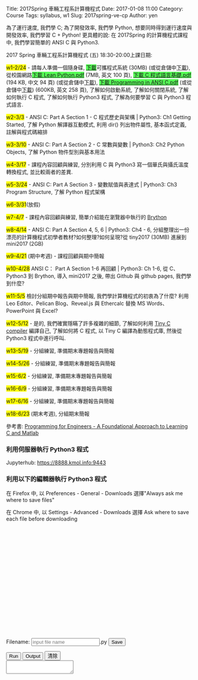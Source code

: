 Title: 2017Spring 車輛工程系計算機程式
Date: 2017-01-08 11:00
Category: Course
Tags: syllabus, w1
Slug: 2017spring-ve-cp
Author: yen

為了運行速度, 我們學 C; 為了開發效率, 我們學 Python, 想要同時得到運行速度與開發效率, 我們學習 C + Python! 更具體的說: 在 2017Spring 的計算機程式課程中, 我們學習簡單的 ANSI C 與 Python3.

<!-- PELICAN_END_SUMMARY -->

<!-- 導入 FileSaver 與 filereader -->
<script type="text/javascript" src="./../ace/FileSaver.min.js"></script>
<script type="text/javascript" src="./../ace/filereader.js"></script>

<!-- 導入 Brython 標準程式庫 -->
<!-- <script type="text/javascript" src="https://cdn.rawgit.com/brython-dev/brython/master/www/src/brython_dist.js">
</script> -->

<!-- 為了讓 import script1 可以正確運行, 停留在 Brython 3.2.9 版 -->

<script type="text/javascript" src="https://cdn.rawgit.com/brython-dev/brython/3.2.9/www/src/brython_dist.js">
</script>

<!-- 啟動 Brython -->
<script>
window.onload=function(){
brython(1);
}
</script>

<!-- 以下可利用 Brython 環境執行 Python3 程式 -->
<!-- 假如需要用圖型表示數字, 則利用 canvas 繪圖 -->
<!-- <canvas id="plotarea" width="600" height="400"></canvas> -->

2017 Spring 車輛工程系計算機程式 (五) 18:30-20:00上課日期:

<span style="background-color: #ffff00">w1-2/24</span> - 請每人準備一個隨身碟, <span style="background-color: #55ff55"><a href="http://service.mde.tw/download/?type=files&filename=tiny2017_30MB.7z">下載</a></span>可攜程式系統 (30MB) (或從倉儲中<a href="./../data/tiny2017.7z">下載</a>), 從校園網路<span style="background-color: #55ff55"><a href="http://link.springer.com/book/10.1007/978-1-4842-2385-7">下載 Lean Python.pdf</a></span> (7MB, 英文 100 頁), <span style="background-color: #55ff55"><a href="https://service.mde.tw/download/?type=files&filename=jsliu_c_programming.pdf">下載 C 程式語言基礎.pdf</a></span> (194 KB, 中文 94 頁) (或從倉儲中<a href="./../data/jsliu_c_programming.pdf">下載</a>), <span style="background-color: #55ff55"><a href="https://service.mde.tw/download/?type=files&filename=Programming-in-ANSI-C.pdf">下載 Programming in ANSI C.pdf</a></span> (或從倉儲中<a href="./../data/Programming-in-ANSI-C.pdf">下載</a>) (600KB, 英文 258 頁), 了解如何啟動系統, 了解如何關閉系統, 了解如何執行 C 程式, 了解如何執行 Python3 程式, 了解為何要學習 C 與 Python3 程式語言.

<span style="background-color: #ffff00">w2-3/3</span> - ANSI C: Part A Section 1 - C 程式歷史與架構 | Python3: Ch1 Getting Started, 了解 Python 解譯器互動模式, 利用 dir() 列出物件屬性, 基本函式定義, 註解與程式碼縮排

<span style="background-color: #ffff00">w3-3/10</span> - ANSI C: Part A Section 2 - C 常數與變數 | Python3: Ch2 Python Objects, 了解 Python 物件型別與基本用法

<span style="background-color: #ffff00">w4-3/17</span> - 課程內容回顧與練習, 分別利用 C 與 Python3 寫一個華氏與攝氏溫度轉換程式, 並比較兩者的差異.

<span style="background-color: #ffff00">w5-3/24</span> - ANSI C: Part A Section 3 - 變數賦值與表達式 | Python3: Ch3 Program Structure, 了解 Python 程式架構

<span style="background-color: #ffff00">w6-3/31</span>(放假)

<span style="background-color: #ffff00">w7-4/7</span> - 課程內容回顧與練習, 簡單介紹能在瀏覽器中執行的 <a href="https://brython.info/">Brython</a>

<span style="background-color: #ffff00">w8-4/14</span> - ANSI C: Part A Section 4, 5, 6 | Python3: Ch4 - 6, 分組整理出一份漂亮的計算機程式初學者教材?如何整理?如何呈現?從 tiny2017 (30MB) 進展到 mini2017 (2GB)

<span style="background-color: #ffff00">w9-4/21</span> (期中考週) - 課程回顧與期中簡報

<span style="background-color: #ffff00">w10-4/28</span> ANSI C： Part A Section 1-6 再回顧 | Python3: Ch 1-6, 從 C、Python3 到 Brython, 導入 mini2017 之後, 帶出 Github 與 github pages, 我們學到什麼?

<span style="background-color: #ffff00">w11-5/5</span> 檢討分組期中報告與期中簡報, 我們學計算機程式的初衷為了什麼? 利用 Leo Editor、Pelican Blog、Reveal.js 與 Ethercalc 替換 MS Words、PowerPoint 與 Excel?

<span style="background-color: #ffff00">w12-5/12</span> - 是的, 我們確實隱瞞了許多複雜的細節, 了解如何利用 <a href="http://bellard.org/tcc/">Tiny C compiler</a> 編譯自己, 了解如何將 C 程式, 以 Tiny C 編譯為動態程式庫, 然後從 Python3 程式中進行呼叫.

<span style="background-color: #ffff00">w13-5/19</span> - 分組練習, 準備期末專題報告與簡報

<span style="background-color: #ffff00">w14-5/26</span> - 分組練習, 準備期末專題報告與簡報

<span style="background-color: #ffff00">w15-6/2</span> - 分組練習, 準備期末專題報告與簡報

<span style="background-color: #ffff00">w16-6/9</span> - 分組練習, 準備期末專題報告與簡報

<span style="background-color: #ffff00">w17-6/16</span> - 分組練習, 準備期末專題報告與簡報

<span style="background-color: #ffff00">w18-6/23</span> (期末考週), 分組期末簡報

參考書: <a href="http://link.springer.com/book/10.1007/978-3-642-23303-6">Programming for Engineers - A Foundational Approach to Learning C and Matlab</a>

<div id="container1"></div>
<script type="text/python3">
from browser import document, html
container1 = document['container1']
</script>

### 利用伺服器執行 Python3 程式

Jupyterhub: <a href="https://8888.kmol.info:9443">https://8888.kmol.info:9443</a>

### 利用以下的編輯器執行 Python3 程式

在 Firefox 中, 以 Preferences - General - Downloads 選擇"Always ask me where to save files"

在 Chrome 中, 以 Settings - Advanced - Downloads 選擇 Ask where to save each file before downloading

<script src="./../ace/ace.js" type="text/javascript" charset="utf-8"></script>
<script src="./../ace/ext-language_tools.js" type="text/javascript" charset="utf-8"></script>
<script src="./../ace/mode-python3.js" type="text/javascript" charset="utf-8"></script>
<script src="./../ace/snippets/python.js" type="text/javascript" charset="utf-8"></script>
<!-- 請注意, 這裡使用 Javascript 將 localStorage["py_src"] 中存在近端瀏覽器的程式碼, 由使用者決定存檔名稱-->
<script type="text/javascript">
function doSave(){
    var blob = new Blob([localStorage["py_src"]], {type: "text/plain;charset=utf-8"});
    filename = document.getElementById('filename').value
    saveAs(blob, filename+".py");
}
</script>

<script type="text/python3" id="script1">
import sys
import time
import traceback
import javascript

from browser import document as doc, window, alert

has_ace = True
try:
    editor = window.ace.edit("editor")
    session = editor.getSession()
    session.setMode("ace/mode/python")

    editor.setOptions({
     'enableLiveAutocompletion': True,
     'enableSnippets': True,
     'highlightActiveLine': False,
     'highlightSelectedWord': True
    })
except:
    from browser import html
    editor = html.TEXTAREA(rows=20, cols=70)
    doc["editor"] <= editor
    def get_value(): return editor.value
    def set_value(x):editor.value = x
    editor.getValue = get_value
    editor.setValue = set_value
    has_ace = False

if hasattr(window, 'localStorage'):
    from browser.local_storage import storage
else:
    storage = None

def reset_src():
    if storage is not None and "py_src" in storage:
        editor.setValue(storage["py_src"])
    else:
        editor.setValue('for i in range(10):\n\tprint(i)')
    editor.scrollToRow(0)
    editor.gotoLine(0)

def reset_src_area():
    if storage and "py_src" in storage:
        editor.value = storage["py_src"]
    else:
        editor.value = 'for i in range(10):\n\tprint(i)'

class cOutput:

    def __init__(self,target):
        self.target = doc[target]
    def write(self,data):
        self.target.value += str(data)
        

#if "console" in doc:
sys.stdout = cOutput("console")
sys.stderr = cOutput("console")

def to_str(xx):
    return str(xx)

info = sys.implementation.version
doc['version'].text = 'Brython %s.%s.%s' % (info.major, info.minor, info.micro)

output = ''

def show_console(ev):
    doc["console"].value = output
    doc["console"].cols = 60
    doc["console"].rows = 10

# load a Python script
def load_script(evt):
    _name = evt.target.value + '?foo=%s' % time.time()
    editor.setValue(open(_name).read())

# run a script, in global namespace if in_globals is True
def run(*args):
    global output
    doc["console"].value = ''
    src = editor.getValue()
    if storage is not None:
       storage["py_src"] = src

    t0 = time.perf_counter()
    try:
        #ns = {'__name__':'__main__'}
        ns = {'__name__':'editor'}
        exec(src, ns)
        state = 1
    except Exception as exc:
        traceback.print_exc(file=sys.stderr)
        state = 0
    output = doc["console"].value

    print('<completed in %6.2f ms>' % ((time.perf_counter() - t0) * 1000.0))
    return state

if has_ace:
    reset_src()
else:
    reset_src_area()
    
def clear_console(ev):
    doc["console"].value = ""

doc['run'].bind('click',run)
doc['show_console'].bind('click',show_console)
doc['clear_console'].bind('click',clear_console)
</script>

<div id="version"></div>
<div id="editor" style="width:600px;height:300px;"></div>

<!-- 以下的表單與按鈕與前面的 Javascript doSave 函式以及 FileSaver.min.js 互相配合 -->

<form>
    <label>Filename: <input type="text" id="filename" placeholder="input file name"/>.py</label>
    <input type="submit" value="Save" onclick="doSave();"/>
</form>
<button id="run">Run</button>
<button id="show_console">Output</button>
<button id="clear_console">清除</button>
<div style="width:100%;height:100%;">
<textarea id="console" autocomplete="off"></textarea>
</div>
<div id="common"></div>

<script type="text/python3">
from browser import document as doc
import script1

def ex1(ev):
    script1.editor.setValue('''#ex1 簡單的 for 迴圈範例
    for i in range(10):
        print(i)
    ''')
    script1.editor.scrollToRow(0)
    script1.editor.gotoLine(0)
doc['ex1'].bind('click',ex1)
</script><a id="ex1">ex1</a>-for 迴圈

<script type="text/python3">
from browser import document as doc
import script1

def ex2(ev):
    script1.editor.setValue('''#溫度轉換程式
from browser import document as doc

# 因為此函式與滑鼠互動, 需要 event 當作輸入
def convTemp():
    mystring = ""
    cdegree = input("請輸入攝氏溫度:")
    fdegree = float(cdegree)*9/5 + 32
    output_string = "攝氏 " + str(cdegree) + "度=華氏 " + str(fdegree) + "度" 
    # 利用 print() 將轉換結果送到 console 區
    print(output_string)

#直接呼叫 convTemp() 執行
convTemp()
    ''')
    script1.editor.scrollToRow(0)
    script1.editor.gotoLine(0)
doc['ex2'].bind('click',ex2)
</script><a id="ex2">ex2</a>-溫度換算

<script type="text/python3">
from browser import document
import script1

def get_file(e):
    data = open("./../python_ex/for1.py").read()
    script1.editor.setValue(data)
    script1.editor.scrollToRow(0)
    script1.editor.gotoLine(0)
    
document["get"].bind("click", get_file)
</script>

<script type="text/python3">
from browser import document
import script1

def get_temp1(e):
    data = open("./../python_ex/temp1.py").read()
    script1.editor.setValue(data)
    script1.editor.scrollToRow(0)
    script1.editor.gotoLine(0)
    
document["get_temp1"].bind("click", get_temp1)
</script>

<script type="text/python3">
from browser import document
import script1

def get_ver_and_kw(e):
    data = open("./../python_ex/ver_and_kw.py").read()
    script1.editor.setValue(data)
    script1.editor.scrollToRow(0)
    script1.editor.gotoLine(0)
    
document["get_ver_and_kw"].bind("click", get_ver_and_kw)
</script>

<button id="get">for1.py</button><button id="get_temp1">temp1.py</button><button id="get_ver_and_kw">ver_and_kw.py</button>
